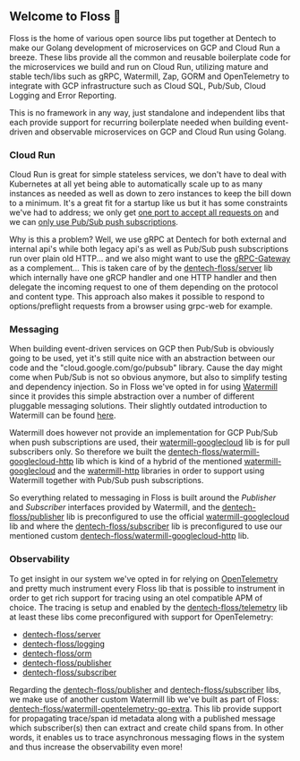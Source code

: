 ## Welcome to Floss 👋

Floss is the home of various open source libs put together at Dentech to make our Golang development of microservices on GCP and Cloud Run a breeze. These libs provide all the common and reusable boilerplate code for the microservices we build and run on Cloud Run, utilizing mature and stable tech/libs such as gRPC, Watermill, Zap, GORM and OpenTelemetry to integrate with GCP infrastructure such as Cloud SQL, Pub/Sub, Cloud Logging and Error Reporting.

This is no framework in any way, just standalone and independent libs that each provide support for recurring boilerplate needed when building event-driven and observable microservices on GCP and Cloud Run using Golang.

### Cloud Run

Cloud Run is great for simple stateless services, we don't have to deal with Kubernetes at all yet being able to automatically scale up to as many instances as needed as well as down to zero instances to keep the bill down to a minimum. It's a great fit for a startup like us but it has some constraints we've had to address; we only get [one port to accept all requests on](https://cloud.google.com/run/docs/container-contract#port) and we can [only use Pub/Sub push subscriptions](https://cloud.google.com/run/docs/tutorials/pubsub).

Why is this a problem? Well, we use gRPC at Dentech for both external and internal api's while both legacy api's as well as Pub/Sub push subscriptions run over plain old HTTP... and we also might want to use the [gRPC-Gateway](https://github.com/grpc-ecosystem/grpc-gateway) as a complement... This is taken care of by the [dentech-floss/server](https://github.com/dentech-floss/server) lib which internally have one gRCP handler and one HTTP handler and then delegate the incoming request to one of them depending on the protocol and content type. This approach also makes it possible to respond to options/preflight requests from a browser using grpc-web for example.

### Messaging

When building event-driven services on GCP then Pub/Sub is obviously going to be used, yet it's still quite nice with an abstraction between our code and the "cloud.google.com/go/pubsub" library. Cause the day might come when Pub/Sub is not so obvious anymore, but also to simplify testing and dependency injection. So in Floss we've opted in for using [Watermill](https://watermill.io/) since it provides this simple abstraction over a number of different pluggable messaging solutions. Their slightly outdated introduction to Watermill can be found [here](https://threedots.tech/post/introducing-watermill/).

Watermill does however not provide an implementation for GCP Pub/Sub when push subscriptions are used, their [watermill-googlecloud](https://github.com/ThreeDotsLabs/watermill-googlecloud) lib is for pull subscribers only. So therefore we built the [dentech-floss/watermill-googlecloud-http](https://github.com/dentech-floss/watermill-googlecloud-http) lib which is kind of a hybrid of the mentioned [watermill-googlecloud](https://github.com/ThreeDotsLabs/watermill-googlecloud) and the [watermill-http](https://github.com/ThreeDotsLabs/watermill-http) libraries in order to support using Watermill together with Pub/Sub push subscriptions. 

So everything related to messaging in Floss is built around the *Publisher* and *Subscriber* interfaces provided by Watermill, and the [dentech-floss/publisher](https://github.com/dentech-floss/publisher) lib is preconfigured to use the official [watermill-googlecloud](https://github.com/ThreeDotsLabs/watermill-googlecloud) lib and where the [dentech-floss/subscriber](https://github.com/dentech-floss/subscriber) lib is preconfigured to use our mentioned custom [dentech-floss/watermill-googlecloud-http](https://github.com/dentech-floss/watermill-googlecloud-http) lib. 

### Observability

To get insight in our system we've opted in for relying on [OpenTelemetry](https://opentelemetry.io/) and pretty much instrument every Floss lib that is possible to instrument in order to get rich support for tracing using an otel compatible APM of choice. The tracing is setup and enabled by the [dentech-floss/telemetry](https://github.com/dentech-floss/telemetry) lib at least these libs come preconfigured with support for OpenTelemetry:

* [dentech-floss/server](https://github.com/dentech-floss/server)
* [dentech-floss/logging](https://github.com/dentech-floss/logging)
* [dentech-floss/orm](https://github.com/dentech-floss/orm)
* [dentech-floss/publisher](https://github.com/dentech-floss/publisher)
* [dentech-floss/subscriber](https://github.com/dentech-floss/subscriber)

Regarding the [dentech-floss/publisher](https://github.com/dentech-floss/publisher) and [dentech-floss/subscriber](https://github.com/dentech-floss/subscriber) libs, we make use of another custom Watermill lib we've built as part of Floss: [dentech-floss/watermill-opentelemetry-go-extra](https://github.com/dentech-floss/watermill-opentelemetry-go-extra). This lib provide support for propagating trace/span id metadata along with a published message which subscriber(s) then can extract and create child spans from. In other words, it enables us to trace asynchronous messaging flows in the system and thus increase the observability even more!
